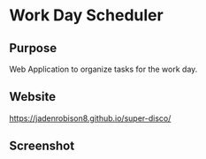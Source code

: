 # Work Day Scheduler 

## Purpose
Web Application to organize tasks for the work day.

## Website
https://jadenrobison8.github.io/super-disco/

## Screenshot

